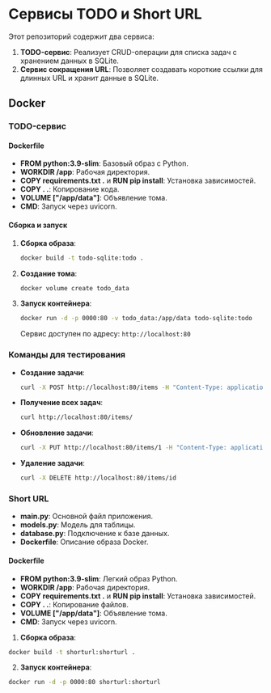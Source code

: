 # Сервисы TODO и Short URL

Этот репозиторий содержит два сервиса:

1. **TODO-сервис**: Реализует CRUD-операции для списка задач с хранением данных в SQLite.
2. **Сервис сокращения URL**: Позволяет создавать короткие ссылки для длинных URL и хранит данные в SQLite.

## Docker

### TODO-сервис

#### Dockerfile

- **FROM python:3.9-slim**: Базовый образ с Python.
- **WORKDIR /app**: Рабочая директория.
- **COPY requirements.txt .** и **RUN pip install**: Установка зависимостей.
- **COPY . .**: Копирование кода.
- **VOLUME ["/app/data"]**: Объявление тома.
- **CMD**: Запуск через uvicorn.

#### Сборка и запуск

1. **Сборка образа**:

   ```bash
   docker build -t todo-sqlite:todo .
   ```

2. **Создание тома**:

   ```bash
   docker volume create todo_data
   ```

3. **Запуск контейнера**:

   ```bash
   docker run -d -p 0000:80 -v todo_data:/app/data todo-sqlite:todo
   ```

   Сервис доступен по адресу: `http://localhost:80`

### Команды для тестирования

- **Создание задачи**:

  ```bash
  curl -X POST http://localhost:80/items -H "Content-Type: application/json" -d '{"title":"some action","description":"some production","completed":false}'
  ```

- **Получение всех задач**:

  ```bash
  curl http://localhost:80/items/
  ```

- **Обновление задачи**:

  ```bash
  curl -X PUT http://localhost:80/items/1 -H "Content-Type: application/json" -d '{"title":"some action","description":"some production","completed":true}'
  ```

- **Удаление задачи**:

  ```bash
  curl -X DELETE http://localhost:80/items/id
  ```

### Short URL

- **main.py**: Основной файл приложения.
- **models.py**: Модель для таблицы.
- **database.py**: Подключение к базе данных.
- **Dockerfile**: Описание образа Docker.

#### Dockerfile

- **FROM python:3.9-slim**: Легкий образ Python.
- **WORKDIR /app**: Рабочая директория.
- **COPY requirements.txt .** и **RUN pip install**: Установка зависимостей.
- **COPY . .**: Копирование файлов.
- **VOLUME ["/app/data"]**: Объявление тома.
- **CMD**: Запуск через uvicorn.

1. **Сборка образа**:

```bash
docker build -t shorturl:shorturl .
```
2. **Запуск контейнера**:

```bash
docker run -d -p 0000:80 shorturl:shorturl
```
